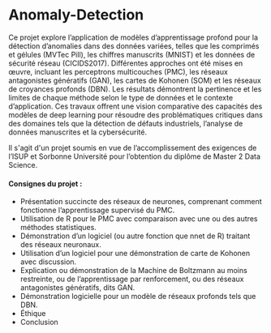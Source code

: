# Anomaly-Detection

Ce projet explore l’application de modèles d’apprentissage profond pour la détection d’anomalies dans des données variées, telles que les comprimés et gélules (MVTec Pill), les chiffres manuscrits (MNIST) et les données de sécurité réseau (CICIDS2017). Différentes approches ont été mises en œuvre, incluant les perceptrons multicouches (PMC), les réseaux antagonistes génératifs (GAN), les cartes de Kohonen (SOM) et les réseaux de croyances profonds (DBN). Les résultats démontrent la pertinence et les limites de chaque méthode selon le type de données et le contexte d’application. Ces travaux offrent une vision comparative des capacités des modèles de deep learning pour résoudre des problématiques critiques dans des domaines tels que la détection de défauts industriels, l’analyse de données manuscrites et la cybersécurité.

Il s'agit d'un projet soumis en vue de l’accomplissement des exigences de l’ISUP et Sorbonne Université pour l’obtention du diplôme de Master 2 Data Science.

#### Consignes du projet :
- Présentation succincte des réseaux de neurones, comprenant comment fonctionne l’apprentissage supervisé du PMC.
- Utilisation de R pour le PMC avec comparaison avec une ou des autres méthodes statistiques.
- Démonstration d’un logiciel (ou autre fonction que nnet de R) traitant des réseaux neuronaux.
- Utilisation d’un logiciel pour une démonstration de carte de Kohonen avec discussion.
- Explication ou démonstration de la Machine de Boltzmann au moins restreinte, ou de l’apprentissage par renforcement, ou des réseaux antagonistes génératifs, dits GAN.
- Démonstration logicielle pour un modèle de réseaux profonds tels que DBN.
- Éthique
- Conclusion
